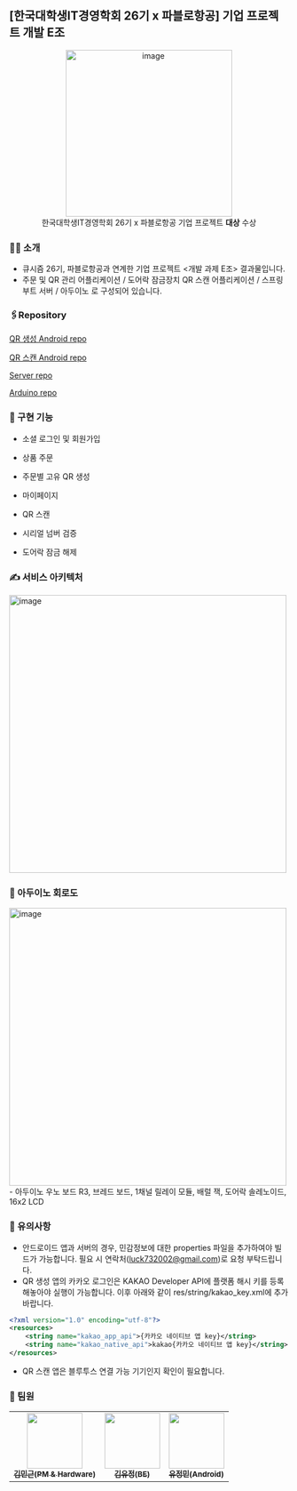 ## [한국대학생IT경영학회 26기 x 파블로항공] 기업 프로젝트 개발 E조
<div align="center">
    <img width="300px" alt="image" src="https://user-images.githubusercontent.com/78305431/212356140-d25daffc-513c-4e8c-8875-c104733835b7.png">
    <div>한국대학생IT경영학회 26기 x 파블로항공 기업 프로젝트 <b>대상</b> 수상</div>
</div>


### 🙋‍♀️ 소개
- 큐시즘 26기, 파블로항공과 연계한 기업 프로젝트 <개발 과제 E조> 결과물입니다.
- 주문 및 QR 관리 어플리케이션 / 도어락 잠금장치 QR 스캔 어플리케이션 / 스프링부트 서버 / 아두이노 로 구성되어 있습니다.

### 🖇Repository
[QR 생성 Android repo](https://github.com/Kusitms-pabloAir/Pablo-air-assignment-android)

[QR 스캔 Android repo](https://github.com/Kusitms-pabloAir/Pablo-air-assignment-qr-scan)

[Server repo](https://github.com/Kusitms-pabloAir/Pablo-air-assignment-backend)

[Arduino repo](https://github.com/Kusitms-pabloAir/Pablo-air-assignment-arduino)

### 📂 구현 기능 

- 소셜 로그인 및 회원가입
- 상품 주문
- 주문별 고유 QR 생성
- 마이페이지

- QR 스캔
- 시리얼 넘버 검증
- 도어락 잠금 해제

### ✍️ 서비스 아키텍처
<img width="500" alt="image" src="https://user-images.githubusercontent.com/78305431/192710299-d00bc558-039d-466a-b1c9-c70b9b7a2c03.png">

### 🔌 아두이노 회로도
<img width="500" alt="image" src="https://user-images.githubusercontent.com/78305431/192709363-b93a0db8-4cf0-4d06-b1a0-c7235d19f18b.png">
- 아두이노 우노 보드 R3, 브레드 보드, 1채널 릴레이 모듈, 배럴 잭, 도어락 솔레노이드, 16x2 LCD

### 🔎 유의사항
- 안드로이드 앱과 서버의 경우, 민감정보에 대한 properties 파일을 추가하여야 빌드가 가능합니다. 필요 시 연락처(luck732002@gmail.com)로 요청 부탁드립니다.
- QR 생성 앱의 카카오 로그인은 KAKAO Developer API에 플랫폼 해시 키를 등록해놓아야 실행이 가능합니다. 이후 아래와 같이 res/string/kakao_key.xml에 추가 바랍니다.
```XML
<?xml version="1.0" encoding="utf-8"?>
<resources>
    <string name="kakao_app_api">{카카오 네이티브 앱 key}</string>
    <string name="kakao_native_api">kakao{카카오 네이티브 앱 key}</string>
</resources>
```
- QR 스캔 앱은 블루투스 연결 가능 기기인지 확인이 필요합니다.

### 👤 팀원
<table>
<tr>
    <td align="center"><a href="https://github.com/mingeun0507"><img src="https://user-images.githubusercontent.com/78305431/192702338-c4af9806-a392-4d9f-bcd2-2f64775e5529.png" width="100px;" alt=""/><br /><sub><b>김민근(PM & Hardware)</b></sub></a><br /></td>
    <td align="center"><a href="https://github.com/yujeongkimm"><img src="https://user-images.githubusercontent.com/78305431/192702485-89bef3c7-a970-4b54-8442-f9bd0dff110c.png" width="100px;" alt=""/><br /><sub><b>김유정(BE)</b></sub></a><br /></td>
    <td align="center"><a href="https://github.com/Jeongminyooa"><img src="https://user-images.githubusercontent.com/78305431/192702617-d1ff035f-4b32-45ed-bb11-6b30c685be62.png" width="100px;" alt=""/><br /><sub><b>유정민(Android)</b></sub></a><br /></td>
<tr>
</table>


